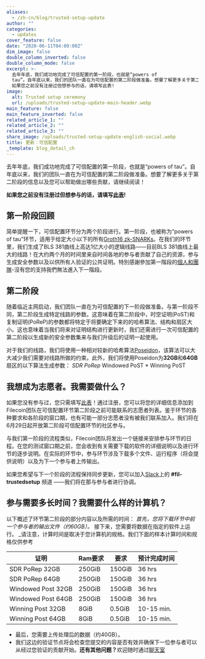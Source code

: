 ```yaml
---
aliases:
  - /zh-cn/blog/trusted-setup-update
author: ""
categories:
  - updates
cover_feature: false
date: "2020-06-11T04:00:00Z"
dim_image: false
double_column_inverted: false
double_column_mode: false
excerpt: >-
  去年年底，我们成功地完成了可信配置的第一阶段，也就是“powers of
  tau”。自年底以来，我们的团队一直在为可信配置的第二阶段做准备。想要了解更多关于第二阶段的信息以及您可以帮助做出哪些贡献，请继续阅读！ 
  如果您之前没有注册过但想参与的话，请填写此表!
image:
  alt: Trusted setup ceremony
  url: /uploads/trusted-setup-update-main-header.webp
main_feature: false
main_feature_inverted: false
related_article_1: ""
related_article_2: ""
related_article_3: ""
share_image: /uploads/trusted-setup-update-english-social.webp
title: 更新：可信配置
_template: blog_detail_ch
---
```


去年年底，我们成功地完成了可信配置的第一阶段，也就是“powers of tau”。自年底以来，我们的团队一直在为可信配置的第二阶段做准备。想要了解更多关于第二阶段的信息以及您可以帮助做出哪些贡献，请继续阅读！

**如果您之前没有注册过但想参与的话，请填写**[**此表**](https://forms.gle/XxLgsHmxdPjb7jJa9)**!**

## 第一阶段回顾

​简单提醒一下，可信配置环节分为两个阶段进行。第一阶段，也被称为“powers of tau”环节，适用于给定大小以下的所有[Groth16 zk-SNARKs](https://eprint.iacr.org/2016/260.pdf)。在我们的环节里，我们生成了BLS 381曲线上高达1亿大小的逻辑线路——目前BLS 381曲线上最大的线路！​在大约两个月的时间里来自时间各地的参与者贡献了自己的资源，参与生成安全参数以及以供所有人验证的公共证明。特別感謝參加第一階段的[個人和團隊](https://github.com/arielgabizon/perpetualpowersoftau#ceremony-progress)-沒有您的支持我們無法進入下一階段。​​

## 第二阶段

随着临近主网启动，我们团队一直在为可信配置的下一阶段做准备。与第一阶段不同，第二阶段生成特定线路的参数。这意味着在第二阶段中，时空证明(PoST)和复制证明(PoReP)的参数都将特定于将要确定下来的的哈希算法、结构和扇区大小。这也意味着当我们将来对证明结构进行更新时，我们还需进行一次可信配置的第二阶段以生成新的安全参数集来与我们升级后的证明一起使用。

对于我们的线路，我们将使用一种相对较新的哈希算法[Poseidon](https://eprint.iacr.org/2019/458.pdf)，该算法可以大大减少我们需要对线路所做的约束。此外，我们将使用Poseidon为**32GB**和**64GB**扇区的以下算法生成参数： _SDR PoRep_ Windowed PoST \* Winning PoST​

## 我想成为志愿者。我需要做什么？

​如果您没有参与过，您只需填写[此表](https://forms.gle/XxLgsHmxdPjb7jJa9)！通过注册，您可以将您的详细信息添加到Filecoin团队在可信配置环节第二阶段之前可能联系的志愿者列表。鉴于环节的各种要求和各阶段的窗口期，也有可能一部分志愿者没有被我们联系加入。我们将在6月29日起开放第二阶段可信配置环节的社区参与。

与我们第一阶段的流程类似，Filecoin团队将发出一个链接来安排参与环节的日程。在您的测试窗口期之前，您会收到有关需要下载的软件的详细说明以及进行环节的逐步说明。在实际的环节中，参与环节涉及下载多个文件、运行程序（将会提供说明）以及为下一个参与者上传输出。

如果您希望与下一个阶段的流程保持同步更新，您可以加入[Slack](https://join.slack.com/t/filecoinproject/shared_invite/zt-dj58b7fq-weyaTEvjHoYF_ENkQHR6Ig)上的 **#fil-trustedsetup** 频道 ——我们将在那与参与者进行协调。​

## 参与需要多长时间？我需要什么样的计算机？

以下概述了环节第二阶段的部分内容以及所需的时间： _首先，您将下载环节中前一个参与者的输出文件（约60GB）。_ 接下来，您需要将数据在指定的软件上运行。 \_请注意，计算时间是取决于您计算机的规格。我们下面的样本计算时间和规格仅供参考

| 证明               | Ram要求 | 要求   | 预计完成时间 |
| ------------------ | ------- | ------ | ------------ |
| SDR PoRep 32GB     | 250GiB  | 150GiB | 36 hrs       |
| SDR PoRep 64GB     | 250GiB  | 150GiB | 36 hrs       |
| Windowed Post 32GB | 250GiB  | 150GiB | 36 hrs       |
| Windowed Post 64GB | 250GiB  | 150GiB | 36 hrs       |
| Winning Post 32GB  | 8GiB    | 0.5GiB | 10-15 min.   |
| Winning Post 64GB  | 8GiB    | 0.5GiB | 10-15 min.   |

- 最后，您需要上传处理后的数据（约40GB）。
- 我们这边的验证节点将会检查您提交的内容是否有效并确保下一位参与者可以从经过您验证的贡献开始。​**还有其他问题？**​欢迎随时通过[聊天室](https://github.com/filecoin-project/community)
